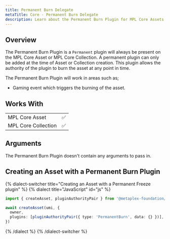 ```yaml
---
title: Permanent Burn Delegate
metaTitle: Core - Permanent Burn Delegate
description: Learn about the Permanent Burn Plugin for MPL Core Assets
---
```


## Overview

The Permanent Burn Plugin is a `Permanent` plugin will always be present on the MPL Core Asset or MPL Core Collection. A permanent plugin can only be added at the time of Asset or Collection creation. This plugin allows the authority of the plugin to burn the asset at any point in time.

The Permanent Burn Plugin will work in areas such as;

- Gaming event which triggers the burning of the asset.

## Works With

|                     |     |
| ------------------- | --- |
| MPL Core Asset      | ✅  |
| MPL Core Collection | ✅  |

## Arguments

The Permanent Burn Plugin doesn't contain any arguments to pass in.

## Creating an Asset with a Permanent Burn Plugin

{% dialect-switcher title="Creating an Asset with a Permanent Freeze plugin" %}
{% dialect title="JavaScript" id="js" %}

```ts
import { createAsset, pluginAuthorityPair } from '@metaplex-foundation/mpl-core'

await createAsset(umi, {
  owner,
  plugins: [pluginAuthorityPair({ type: 'PermanentBurn', data: {} })],
})
```

{% /dialect %}
{% /dialect-switcher %}
